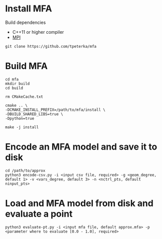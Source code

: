 # Install MFA

Build dependencies

- C++11 or higher compiler
- [MPI](http://www.mpich.org)

```
git clone https://github.com/tpeterka/mfa
```

# Build MFA

```
cd mfa
mkdir build
cd build

rm CMakeCache.txt

cmake .. \
-DCMAKE_INSTALL_PREFIX=/path/to/mfa/install \
-DBUILD_SHARED_LIBS=true \
-Dpython=true

make -j install
```
# Encode an MFA model and save it to disk

```
cd /path/to/approx
python3 encode-csv.py -i <input csv file, required> -g <geom_degree, default 1> -v <vars_degree, default 3> -n <nctrl_pts, default
ninput_pts>
```
# Load and MFA model from disk and evaluate a point

```
python3 evaluate-pt.py -i <input mfa file, default approx.mfa> -p <parameter where to evaluate [0.0 - 1.0], required>
```


